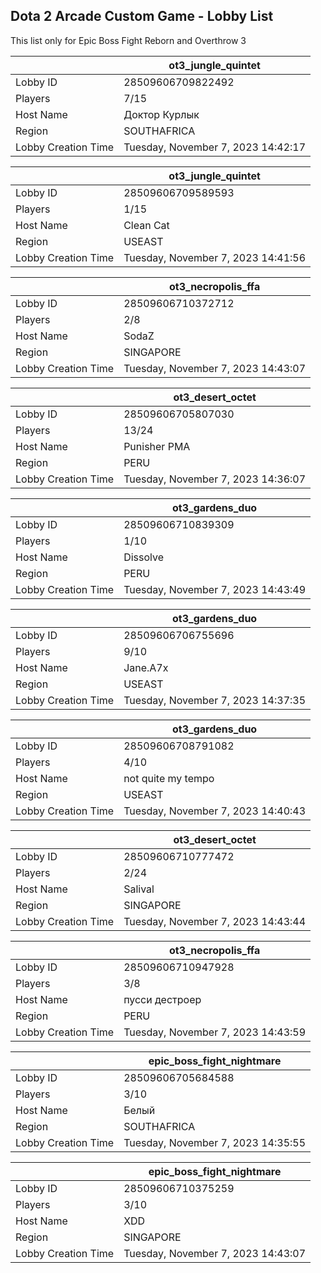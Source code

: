 ## Dota 2 Arcade Custom Game - Lobby List

This list only for Epic Boss Fight Reborn and Overthrow 3

|  | ot3_jungle_quintet |
| ------ | ------ |
| Lobby ID | 28509606709822492 |
| Players | 7/15 |
| Host Name | Доктор Курлык |
| Region | SOUTHAFRICA |
| Lobby Creation Time | Tuesday, November 7, 2023 14:42:17 |


|  | ot3_jungle_quintet |
| ------ | ------ |
| Lobby ID | 28509606709589593 |
| Players | 1/15 |
| Host Name | Clean Cat |
| Region | USEAST |
| Lobby Creation Time | Tuesday, November 7, 2023 14:41:56 |


|  | ot3_necropolis_ffa |
| ------ | ------ |
| Lobby ID | 28509606710372712 |
| Players | 2/8 |
| Host Name | SodaZ |
| Region | SINGAPORE |
| Lobby Creation Time | Tuesday, November 7, 2023 14:43:07 |


|  | ot3_desert_octet |
| ------ | ------ |
| Lobby ID | 28509606705807030 |
| Players | 13/24 |
| Host Name | Punisher PMA |
| Region | PERU |
| Lobby Creation Time | Tuesday, November 7, 2023 14:36:07 |


|  | ot3_gardens_duo |
| ------ | ------ |
| Lobby ID | 28509606710839309 |
| Players | 1/10 |
| Host Name | Dissolve |
| Region | PERU |
| Lobby Creation Time | Tuesday, November 7, 2023 14:43:49 |


|  | ot3_gardens_duo |
| ------ | ------ |
| Lobby ID | 28509606706755696 |
| Players | 9/10 |
| Host Name | Jane.A7x |
| Region | USEAST |
| Lobby Creation Time | Tuesday, November 7, 2023 14:37:35 |


|  | ot3_gardens_duo |
| ------ | ------ |
| Lobby ID | 28509606708791082 |
| Players | 4/10 |
| Host Name | not quite my tempo |
| Region | USEAST |
| Lobby Creation Time | Tuesday, November 7, 2023 14:40:43 |


|  | ot3_desert_octet |
| ------ | ------ |
| Lobby ID | 28509606710777472 |
| Players | 2/24 |
| Host Name | Salival |
| Region | SINGAPORE |
| Lobby Creation Time | Tuesday, November 7, 2023 14:43:44 |


|  | ot3_necropolis_ffa |
| ------ | ------ |
| Lobby ID | 28509606710947928 |
| Players | 3/8 |
| Host Name | пусси дестроер |
| Region | PERU |
| Lobby Creation Time | Tuesday, November 7, 2023 14:43:59 |


|  | epic_boss_fight_nightmare |
| ------ | ------ |
| Lobby ID | 28509606705684588 |
| Players | 3/10 |
| Host Name | Белый |
| Region | SOUTHAFRICA |
| Lobby Creation Time | Tuesday, November 7, 2023 14:35:55 |


|  | epic_boss_fight_nightmare |
| ------ | ------ |
| Lobby ID | 28509606710375259 |
| Players | 3/10 |
| Host Name | XDD |
| Region | SINGAPORE |
| Lobby Creation Time | Tuesday, November 7, 2023 14:43:07 |


